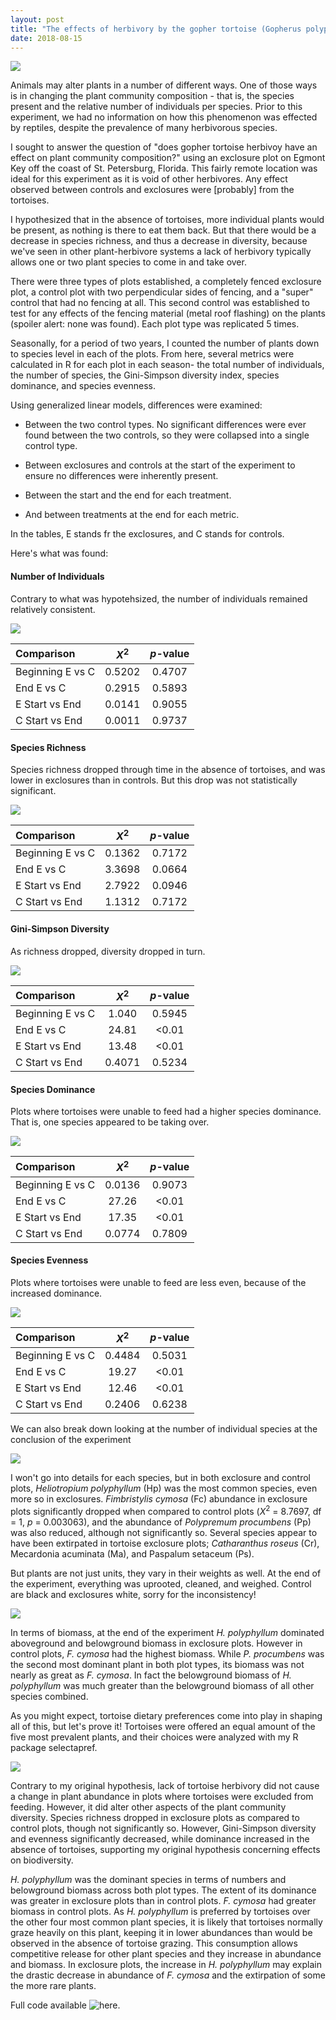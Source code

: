 ```yaml
---
layout: post
title: "The effects of herbivory by the gopher tortoise (Gopherus polyphemus) on plant community composition"
date: 2018-08-15
---
```


![](/images/tortoisegrass.png)

Animals may alter plants in a number of different ways. One of those ways is in changing the plant community composition - that is, the species present and the relative number of individuals per species. Prior to this experiment, we had no information on how this phenomenon was effected by reptiles, despite the prevalence of many herbivorous species.

I sought to answer the question of "does gopher tortoise herbivoy have an effect on plant community composition?" using an exclosure plot on Egmont Key off the coast of St. Petersburg, Florida. This fairly remote location was ideal for this experiment as it is void of other herbivores. Any effect observed between controls and exclosures were [probably] from the tortoises.

I hypothesized that in the absence of tortoises, more individual plants would be present, as nothing is there to eat them back. But that there would be a decrease in species richness, and thus a decrease in diversity, because we've seen in other plant-herbivore systems a lack of herbivory typically allows one or two plant species to come in and take over. 

There were three types of plots established, a completely fenced exclosure plot, a control plot with two perpendicular sides of fencing, and a "super" control that had no fencing at all. This second control was established to test for any effects of the fencing material (metal roof flashing) on the plants (spoiler alert: none was found). Each plot type was replicated 5 times.

Seasonally, for a period of two years, I counted the number of plants down to species level in each of the plots. From here, several metrics were calculated in R for each plot in each season- the total number of individuals, the number of species, the Gini-Simpson diversity index, species dominance, and species evenness. 

Using generalized linear models, differences were examined:

* Between the two control types. No significant differences were ever found between the two controls, so they were collapsed into a single control type.

* Between exclosures and controls at the start of the experiment to ensure no differences were inherently present.

* Between the start and the end for each treatment.

* And between treatments at the end for each metric.

In the tables, E stands fr the exclosures, and C stands for controls.

Here's what was found:

#### Number of Individuals

Contrary to what was hypotehsized, the number of individuals remained relatively consistent.

![](/images/numbind.png)

| Comparison      | *X*<sup>2</sup>| *p*-value|
| :-------------  |:-------------: |:-----:   |
| Beginning E vs C| 0.5202         | 0.4707   |
| End E vs C      | 0.2915         | 0.5893   |
| E Start vs End  | 0.0141         | 0.9055   |
| C Start vs End  | 0.0011         | 0.9737   |

#### Species Richness

Species richness dropped through time in the absence of tortoises, and was lower in exclosures than in controls. But this drop was not statistically significant.

![](/images/richness.png)

| Comparison      | *X*<sup>2</sup>| *p*-value|
| :-------------  |:-------------: |:-----:   |
| Beginning E vs C| 0.1362         | 0.7172   |
| End E vs C      | 3.3698         | 0.0664   |
| E Start vs End  | 2.7922         | 0.0946   |
| C Start vs End  | 1.1312         | 0.7172   |

#### Gini-Simpson Diversity

As richness dropped, diversity dropped in turn. 

![](/images/diversity.png)

| Comparison      | *X*<sup>2</sup>| *p*-value|
| :-------------  |:-------------: |:-----:   |
| Beginning E vs C| 1.040          | 0.5945   |
| End E vs C      | 24.81          | <0.01    |
| E Start vs End  | 13.48          | <0.01    |
| C Start vs End  | 0.4071         | 0.5234   |

#### Species Dominance

Plots where tortoises were unable to feed had a higher species dominance. That is, one species appeared to be taking over. 

![](/images/dominance.png)

| Comparison      | *X*<sup>2</sup>| *p*-value|
| :-------------  |:-------------: |:-----:   |
| Beginning E vs C| 0.0136         | 0.9073   |
| End E vs C      | 27.26          | <0.01    |
| E Start vs End  | 17.35          | <0.01    |
| C Start vs End  | 0.0774         | 0.7809   |

#### Species Evenness

Plots where tortoises were unable to feed are less even, because of the increased dominance.  

![](/images/evenness.png)

| Comparison      | *X*<sup>2</sup>| *p*-value|
| :-------------  |:-------------: |:-----:   |
| Beginning E vs C| 0.4484         | 0.5031   |
| End E vs C      | 19.27          | <0.01    |
| E Start vs End  | 12.46          | <0.01    |
| C Start vs End  | 0.2406         | 0.6238   |


We can also break down looking at the number of individual species at the conclusion of the experiment

![](/images/speciesend.png)

I won't go into details for each species, but in both exclosure and control plots, *Heliotropium polyphyllum* (Hp) was the most common species, even more so in exclosures. *Fimbristylis cymosa* (Fc) abundance in exclosure plots significantly dropped when compared to control plots (*X*<sup>2</sup> = 8.7697, df = 1, *p* = 0.003063), and the abundance of *Polypremum procumbens* (Pp) was also reduced, although not significantly so. Several species appear to have been extirpated in tortoise exclosure plots; *Catharanthus roseus* (Cr), Mecardonia acuminata (Ma), and Paspalum setaceum (Ps). 

But plants are not just units, they vary in their weights as well. At the end of the experiment, everything was uprooted, cleaned, and weighed. Control are black and exclosures white, sorry for the inconsistency!

![](/images/mass.png)

In terms of biomass, at the end of the experiment *H. polyphyllum* dominated aboveground and belowground biomass in exclosure plots. However in control plots, *F. cymosa* had the highest biomass. While *P. procumbens* was the second most dominant plant in both plot types, its biomass was not nearly as great as *F. cymosa*. In fact the belowground biomass of *H. polyphyllum* was much greater than the belowground biomass of all other species combined. 

As you might expect, tortoise dietary preferences come into play in shaping all of this, but let's prove it! Tortoises were offered an equal amount of the five most prevalent plants, and their choices were analyzed with my R package selectapref. 

![](/images/diets.png)

Contrary to my original hypothesis, lack of tortoise herbivory did not cause a change in plant abundance in plots where tortoises were excluded from feeding. However, it did alter other aspects of the plant community diversity. Species richness dropped in exclosure plots as compared to control plots, though not significantly so. However, Gini-Simpson diversity and evenness significantly decreased, while dominance increased in the absence of tortoises, supporting my original hypothesis concerning effects on biodiversity. 

*H. polyphyllum* was the dominant species in terms of numbers and belowground biomass across both plot types. The extent of its dominance was greater in exclosure plots than in control plots. *F. cymosa* had greater biomass in control plots. As *H. polyphyllum* is preferred by tortoises over the other four most common plant species, it is likely that tortoises normally graze heavily on this plant, keeping it in lower abundances than would be observed in the absence of tortoise grazing. This consumption allows competitive release for other plant species and they increase in abundance and biomass. In exclosure plots, the increase in *H. polyphyllum* may explain the drastic decrease in abundance of *F. cymosa* and the extirpation of some the more rare plants. 

Full code available ![here](https://github.com/jcrichardson617/tortoiseexclosure/tree/master).
